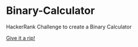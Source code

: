 # Binary-Calculator
HackerRank Challenge to create a Binary Calculator

[Give it a rip!](https://astropony.github.io/Binary-Calculator/)